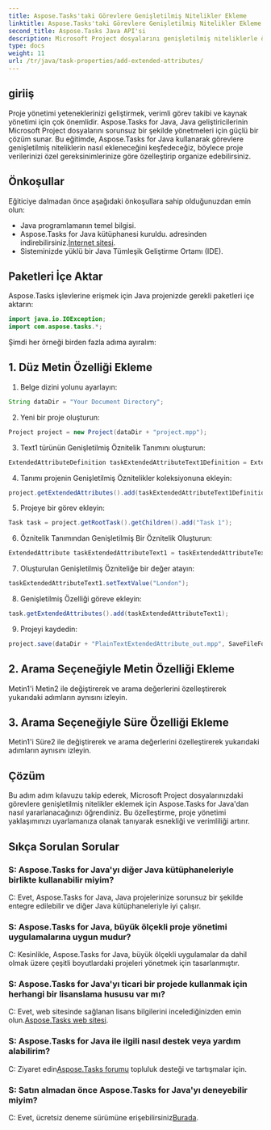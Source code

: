 ```yaml
---
title: Aspose.Tasks'taki Görevlere Genişletilmiş Nitelikler Ekleme
linktitle: Aspose.Tasks'taki Görevlere Genişletilmiş Nitelikler Ekleme
second_title: Aspose.Tasks Java API'si
description: Microsoft Project dosyalarını genişletilmiş niteliklerle özelleştirme konusunda Aspose.Tasks Java'nın gücünü keşfedin. Proje yönetimi yeteneklerinizi zahmetsizce geliştirin.
type: docs
weight: 11
url: /tr/java/task-properties/add-extended-attributes/
---
```

## giriiş
Proje yönetimi yeteneklerinizi geliştirmek, verimli görev takibi ve kaynak yönetimi için çok önemlidir. Aspose.Tasks for Java, Java geliştiricilerinin Microsoft Project dosyalarını sorunsuz bir şekilde yönetmeleri için güçlü bir çözüm sunar. Bu eğitimde, Aspose.Tasks for Java kullanarak görevlere genişletilmiş niteliklerin nasıl ekleneceğini keşfedeceğiz, böylece proje verilerinizi özel gereksinimlerinize göre özelleştirip organize edebilirsiniz.
## Önkoşullar
Eğiticiye dalmadan önce aşağıdaki önkoşullara sahip olduğunuzdan emin olun:
- Java programlamanın temel bilgisi.
-  Aspose.Tasks for Java kütüphanesi kuruldu. adresinden indirebilirsiniz.[İnternet sitesi](https://releases.aspose.com/tasks/java/).
- Sisteminizde yüklü bir Java Tümleşik Geliştirme Ortamı (IDE).
## Paketleri İçe Aktar
Aspose.Tasks işlevlerine erişmek için Java projenizde gerekli paketleri içe aktarın:
```java
import java.io.IOException;
import com.aspose.tasks.*;
```
Şimdi her örneği birden fazla adıma ayıralım:
## 1. Düz Metin Özelliği Ekleme
1. Belge dizini yolunu ayarlayın:
```java
String dataDir = "Your Document Directory";
```
2. Yeni bir proje oluşturun:
```java
Project project = new Project(dataDir + "project.mpp");
```
3. Text1 türünün Genişletilmiş Öznitelik Tanımını oluşturun:
```java
ExtendedAttributeDefinition taskExtendedAttributeText1Definition = ExtendedAttributeDefinition.createTaskDefinition(CustomFieldType.Text, ExtendedAttributeTask.Text1, "Task City Name");
```
4. Tanımı projenin Genişletilmiş Öznitelikler koleksiyonuna ekleyin:
```java
project.getExtendedAttributes().add(taskExtendedAttributeText1Definition);
```
5. Projeye bir görev ekleyin:
```java
Task task = project.getRootTask().getChildren().add("Task 1");
```
6. Öznitelik Tanımından Genişletilmiş Bir Öznitelik Oluşturun:
```java
ExtendedAttribute taskExtendedAttributeText1 = taskExtendedAttributeText1Definition.createExtendedAttribute();
```
7. Oluşturulan Genişletilmiş Özniteliğe bir değer atayın:
```java
taskExtendedAttributeText1.setTextValue("London");
```
8. Genişletilmiş Özelliği göreve ekleyin:
```java
task.getExtendedAttributes().add(taskExtendedAttributeText1);
```
9. Projeyi kaydedin:
```java
project.save(dataDir + "PlainTextExtendedAttribute_out.mpp", SaveFileFormat.Mpp);
```
## 2. Arama Seçeneğiyle Metin Özelliği Ekleme
Metin1'i Metin2 ile değiştirerek ve arama değerlerini özelleştirerek yukarıdaki adımların aynısını izleyin.
## 3. Arama Seçeneğiyle Süre Özelliği Ekleme
Metin1'i Süre2 ile değiştirerek ve arama değerlerini özelleştirerek yukarıdaki adımların aynısını izleyin.
## Çözüm
Bu adım adım kılavuzu takip ederek, Microsoft Project dosyalarınızdaki görevlere genişletilmiş nitelikler eklemek için Aspose.Tasks for Java'dan nasıl yararlanacağınızı öğrendiniz. Bu özelleştirme, proje yönetimi yaklaşımınızı uyarlamanıza olanak tanıyarak esnekliği ve verimliliği artırır.
## Sıkça Sorulan Sorular
### S: Aspose.Tasks for Java'yı diğer Java kütüphaneleriyle birlikte kullanabilir miyim?
C: Evet, Aspose.Tasks for Java, Java projelerinize sorunsuz bir şekilde entegre edilebilir ve diğer Java kütüphaneleriyle iyi çalışır.
### S: Aspose.Tasks for Java, büyük ölçekli proje yönetimi uygulamalarına uygun mudur?
C: Kesinlikle, Aspose.Tasks for Java, büyük ölçekli uygulamalar da dahil olmak üzere çeşitli boyutlardaki projeleri yönetmek için tasarlanmıştır.
### S: Aspose.Tasks for Java'yı ticari bir projede kullanmak için herhangi bir lisanslama hususu var mı?
 C: Evet, web sitesinde sağlanan lisans bilgilerini incelediğinizden emin olun.[Aspose.Tasks web sitesi](https://purchase.aspose.com/buy).
### S: Aspose.Tasks for Java ile ilgili nasıl destek veya yardım alabilirim?
 C: Ziyaret edin[Aspose.Tasks forumu](https://forum.aspose.com/c/tasks/15) topluluk desteği ve tartışmalar için.
### S: Satın almadan önce Aspose.Tasks for Java'yı deneyebilir miyim?
 C: Evet, ücretsiz deneme sürümüne erişebilirsiniz[Burada](https://releases.aspose.com/).